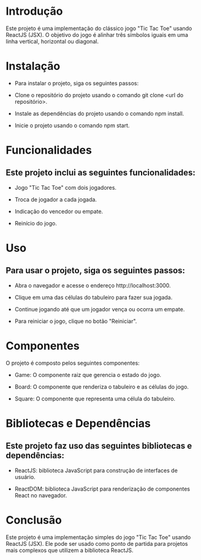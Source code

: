 # Introdução

Este projeto é uma implementação do clássico jogo "Tic Tac Toe" usando ReactJS (JSX). O objetivo do jogo é alinhar três símbolos iguais em uma linha vertical, horizontal ou diagonal.

# Instalação

- Para instalar o projeto, siga os seguintes passos:

- Clone o repositório do projeto usando o comando git clone <url do repositório>.

- Instale as dependências do projeto usando o comando npm install.

 - Inicie o projeto usando o comando npm start.

# Funcionalidades

## Este projeto inclui as seguintes funcionalidades:

- Jogo "Tic Tac Toe" com dois jogadores.

- Troca de jogador a cada jogada.

- Indicação do vencedor ou empate.

- Reinício do jogo.

# Uso

## Para usar o projeto, siga os seguintes passos:

- Abra o navegador e acesse o endereço http://localhost:3000.

- Clique em uma das células do tabuleiro para fazer sua jogada.

- Continue jogando até que um jogador vença ou ocorra um empate.

- Para reiniciar o jogo, clique no botão "Reiniciar".

# Componentes

O projeto é composto pelos seguintes componentes:

- Game: O componente raiz que gerencia o estado do jogo.

- Board: O componente que renderiza o tabuleiro e as células do jogo.

- Square: O componente que representa uma célula do tabuleiro.

# Bibliotecas e Dependências

## Este projeto faz uso das seguintes bibliotecas e dependências:

- ReactJS: biblioteca JavaScript para construção de interfaces de usuário.

- ReactDOM: biblioteca JavaScript para renderização de componentes React no navegador.

# Conclusão

Este projeto é uma implementação simples do jogo "Tic Tac Toe" usando ReactJS (JSX). Ele pode ser usado como ponto de partida para projetos mais complexos que utilizem a biblioteca ReactJS.
